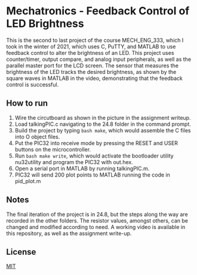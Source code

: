 # Mechatronics - Feedback Control of LED Brightness
This is the second to last project of the course MECH_ENG_333, which I took in the winter of 2021, which uses C, PuTTY, and MATLAB to use feedback control to alter the brightness of an LED. This project uses counter/timer, output compare, and analog input peripherals, as well as the parallel master port for the LCD screen. The sensor that measures the brightness of the LED tracks the desired brightness, as shown by the square waves in MATLAB in the video, demonstrating that the feedback control is successful.

## How to run

1. Wire the circutboard as shown in the picture in the assignment writeup.
2. Load talkingPIC.c navigating to the 24.8 folder in the command prompt. 
3. Build the project by typing ```bash make```, which would assemble the C files into O object files.
4. Put the PIC32 into receive mode by pressing the RESET and USER buttons on the microcontroller.
5. Run ```bash make write```, which would activate the bootloader utility nu32utility and program the PIC32 with out.hex.
6. Open a serial port in MATLAB by running talkingPIC.m. 
7. PIC32 will send 200 plot points to MATLAB running the code in pid_plot.m

## Notes

The final iteration of the project is in 24.8, but the steps along the way are recorded in the other folders. The resistor values, amongst others, can be changed and modified according to need. A working video is available in this repository, as well as the assignment write-up.

## License

[MIT](https://choosealicense.com/licenses/mit/)
